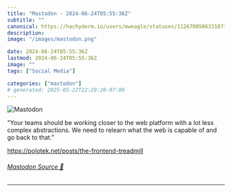 ```yaml
---
title: "Mastodon - 2024-06-24T05:55:36Z"
subtitle: ""
canonical: https://hachyderm.io/users/mweagle/statuses/112670050633187126
description:
image: "/images/mastodon.png"

date: 2024-06-24T05:55:36Z
lastmod: 2024-06-24T05:55:36Z
image: ""
tags: ["Social Media"]

categories: ["mastodon"]
# generated: 2025-05-22T22:29:20-07:00
---
```

![Mastodon](/images/mastodon.png)

<p>&quot;Your teams should be working closer to the web platform with a lot less complex abstractions. We need to relearn what the web is capable of and go back to that.”</p><p><a href="https://polotek.net/posts/the-frontend-treadmill" target="_blank" rel="nofollow noopener noreferrer" translate="no"><span class="invisible">https://</span><span class="ellipsis">polotek.net/posts/the-frontend</span><span class="invisible">-treadmill</span></a></p>


###### [Mastodon Source 🐘](https://hachyderm.io/@mweagle/112670050633187126)

___
